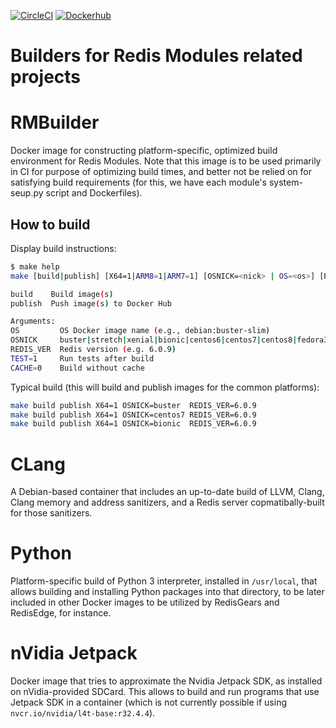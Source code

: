 [![CircleCI](https://circleci.com/gh/RedisLabsModules/ModuleBuildDocker/tree/master.svg?style=svg)](https://circleci.com/gh/RedisLabsModules/ModuleBuildDocker/tree/master)
[![Dockerhub](https://img.shields.io/badge/dockerhub-rmbuilder-blue)](https://hub.docker.com/r/redisfab/rmbuilder/tags) 

# Builders for Redis Modules related projects
# RMBuilder

Docker image for constructing platform-specific, optimized build environment for Redis Modules.
Note that this image is to be used primarily in CI for purpose of optimizing build times, and better not be relied on for satisfying build requirements (for this, we have each module's system-seup.py script and Dockerfiles).

## How to build

Display build instructions:
```sh
$ make help
make [build|publish] [X64=1|ARM8=1|ARM7=1] [OSNICK=<nick> | OS=<os>] [REDIS_VERSION=<ver>] [ARGS...]

build    Build image(s)
publish  Push image(s) to Docker Hub

Arguments:
OS         OS Docker image name (e.g., debian:buster-slim)
OSNICK     buster|stretch|xenial|bionic|centos6|centos7|centos8|fedora30
REDIS_VER  Redis version (e.g. 6.0.9)
TEST=1     Run tests after build
CACHE=0    Build without cache
```

Typical build (this will build and publish images for the common platforms):
```sh
make build publish X64=1 OSNICK=buster  REDIS_VER=6.0.9
make build publish X64=1 OSNICK=centos7 REDIS_VER=6.0.9
make build publish X64=1 OSNICK=bionic  REDIS_VER=6.0.9
```

# CLang

A Debian-based container that includes an up-to-date build of LLVM, Clang, Clang memory and address sanitizers, and a Redis server copmatibally-built for those sanitizers.

# Python

Platform-specific build of Python 3 interpreter, installed in `/usr/local`, that allows building and installing Python packages into that directory, to be later included in other Docker images to be utilized by RedisGears and RedisEdge, for instance.

# nVidia Jetpack

Docker image that tries to approximate the Nvidia Jetpack SDK, as installed on nVidia-provided SDCard. This allows to build and run programs that use Jetpack SDK in a container (which is not currently possible if using ` nvcr.io/nvidia/l4t-base:r32.4.4 `).